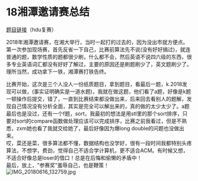 # 18湘潭邀请赛总结


[题目链接](http://acm.hdu.edu.cn/downloads/2018ccpc_hn.pdf)（hdu复赛）

2018年湘潭邀请赛，在湘大举行，当时一起打的过去的，因为没出市就方便点。第一次参加现场赛，首先反省一下自己，比赛前算法先不说(没有好好搞过)，就连普通的题，数学性质的题都很少刷，什么都不会，然后英语不说四六级的东西，很多专业英语词汇都没有好好了解过，主要的原因还是刷题刷少了，英文题刷少了。理所当然，成功拿下一铁，湘潭赛打铁告终。  

比赛开始，这次是三个人没人一份纸质题目，拿到题目，看最后一题，k.2018发现可以做，(事实证明确实是一道水题)，我就在做这题，他们看了a题，好像是k题一顿操作后提交，错了，一直到比赛结束都没做出来，后来回去看别人的题解，发现自己情况没有分析全面，其实是完全可以解出来的，真的做的太少太少了。a题最后也是没过，还有一个f题，sort，我最初的想法是用stl里的那个sort排序，只要对sort的compare函数做处理应该可以完成排序，比赛之前我看过，但是不熟悉，zxm她也看了我就交给她了，最后好像因为爆long double的问题也没做出来。  
哎，菜还是菜，很多算法都不懂，数据结构也没学好，很有一段时间我都特别头疼算法，不想学，费劲，觉得自己不适合学计算机，更不适合ACM。有时候又想，不适合好像总是loser的借口！总是在后悔和偷懒的矛盾中！  
最后，放上，"参赛奖"羞辱自己，也是鞭策！  
![IMG_20180616_132759.jpg](https://i.loli.net/2018/06/16/5b249fed84000.jpg)  


